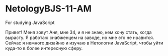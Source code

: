 # NetologyBJS-11-AM
For studying JavaScript

Привет!
Меня зовут Аня, мне 34, и я не знаю, кем хочу стать, когда вырасту.
Я работаю снабженцем на заводе, но мне это не нравится.
Сейчас я немного дизайню и изучаю в Нетологии JavaScript, чтобы уйти куда-то в более интересную сферу.
